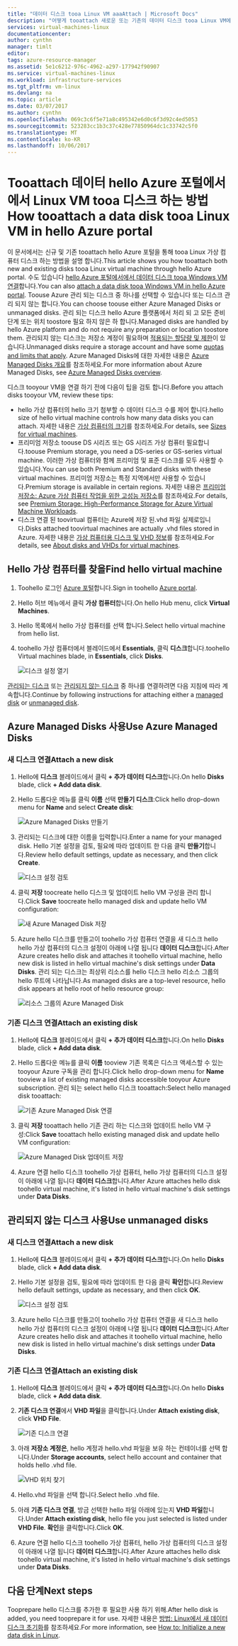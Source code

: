 ```yaml
---
title: "데이터 디스크 tooa Linux VM aaaAttach | Microsoft Docs"
description: "어떻게 tooattach 새로운 또는 기존의 데이터 디스크 tooa Linux VM에 Azure 포털 사용 하 여 hello hello 리소스 관리자 배포 모델입니다."
services: virtual-machines-linux
documentationcenter: 
author: cynthn
manager: timlt
editor: 
tags: azure-resource-manager
ms.assetid: 5e1c6212-976c-4962-a297-177942f90907
ms.service: virtual-machines-linux
ms.workload: infrastructure-services
ms.tgt_pltfrm: vm-linux
ms.devlang: na
ms.topic: article
ms.date: 03/07/2017
ms.author: cynthn
ms.openlocfilehash: 069c3c6f5e71a8c495342e6d0c6f3d92c4ed5053
ms.sourcegitcommit: 523283cc1b3c37c428e77850964dc1c33742c5f0
ms.translationtype: MT
ms.contentlocale: ko-KR
ms.lasthandoff: 10/06/2017
---
```

# <a name="how-tooattach-a-data-disk-tooa-linux-vm-in-hello-azure-portal"></a><span data-ttu-id="d207d-103">Tooattach 데이터 hello Azure 포털에서에서 Linux VM tooa 디스크 하는 방법</span><span class="sxs-lookup"><span data-stu-id="d207d-103">How tooattach a data disk tooa Linux VM in hello Azure portal</span></span>
<span data-ttu-id="d207d-104">이 문서에서는 신규 및 기존 tooattach hello Azure 포털을 통해 tooa Linux 가상 컴퓨터 디스크 하는 방법을 설명 합니다.</span><span class="sxs-lookup"><span data-stu-id="d207d-104">This article shows you how tooattach both new and existing disks tooa Linux virtual machine through hello Azure portal.</span></span> <span data-ttu-id="d207d-105">수도 있습니다 [hello Azure 포털에서에서 데이터 디스크 tooa Windows VM 연결](../windows/attach-managed-disk-portal.md?toc=%2fazure%2fvirtual-machines%2fwindows%2ftoc.json)합니다.</span><span class="sxs-lookup"><span data-stu-id="d207d-105">You can also [attach a data disk tooa Windows VM in hello Azure portal](../windows/attach-managed-disk-portal.md?toc=%2fazure%2fvirtual-machines%2fwindows%2ftoc.json).</span></span> <span data-ttu-id="d207d-106">Toouse Azure 관리 되는 디스크 중 하나를 선택할 수 있습니다 또는 디스크 관리 되지 않는 합니다.</span><span class="sxs-lookup"><span data-stu-id="d207d-106">You can choose toouse either Azure Managed Disks or unmanaged disks.</span></span> <span data-ttu-id="d207d-107">관리 되는 디스크 hello Azure 플랫폼에서 처리 되 고 모든 준비 단계 또는 위치 toostore 필요 하지 않은 하 합니다.</span><span class="sxs-lookup"><span data-stu-id="d207d-107">Managed disks are handled by hello Azure platform and do not require any preparation or location toostore them.</span></span> <span data-ttu-id="d207d-108">관리되지 않는 디스크는 저장소 계정이 필요하며 [적용되는 할당량 및 제한](../../azure-subscription-service-limits.md#storage-limits)이 있습니다.</span><span class="sxs-lookup"><span data-stu-id="d207d-108">Unmanaged disks require a storage account and have some [quotas and limits that apply](../../azure-subscription-service-limits.md#storage-limits).</span></span> <span data-ttu-id="d207d-109">Azure Managed Disks에 대한 자세한 내용은 [Azure Managed Disks 개요](../windows/managed-disks-overview.md)를 참조하세요.</span><span class="sxs-lookup"><span data-stu-id="d207d-109">For more information about Azure Managed Disks, see [Azure Managed Disks overview](../windows/managed-disks-overview.md).</span></span>

<span data-ttu-id="d207d-110">디스크 tooyour VM을 연결 하기 전에 다음이 팁을 검토 합니다.</span><span class="sxs-lookup"><span data-stu-id="d207d-110">Before you attach disks tooyour VM, review these tips:</span></span>

* <span data-ttu-id="d207d-111">hello 가상 컴퓨터의 hello 크기 첨부할 수 데이터 디스크 수를 제어 합니다.</span><span class="sxs-lookup"><span data-stu-id="d207d-111">hello size of hello virtual machine controls how many data disks you can attach.</span></span> <span data-ttu-id="d207d-112">자세한 내용은 [가상 컴퓨터의 크기](sizes.md?toc=%2fazure%2fvirtual-machines%2flinux%2ftoc.json)를 참조하세요.</span><span class="sxs-lookup"><span data-stu-id="d207d-112">For details, see [Sizes for virtual machines](sizes.md?toc=%2fazure%2fvirtual-machines%2flinux%2ftoc.json).</span></span>
* <span data-ttu-id="d207d-113">프리미엄 저장소 toouse DS 시리즈 또는 GS 시리즈 가상 컴퓨터 필요합니다.</span><span class="sxs-lookup"><span data-stu-id="d207d-113">toouse Premium storage, you need a DS-series or GS-series virtual machine.</span></span> <span data-ttu-id="d207d-114">이러한 가상 컴퓨터와 함께 프리미엄 및 표준 디스크를 모두 사용할 수 있습니다.</span><span class="sxs-lookup"><span data-stu-id="d207d-114">You can use both Premium and Standard disks with these virtual machines.</span></span> <span data-ttu-id="d207d-115">프리미엄 저장소는 특정 지역에서만 사용할 수 있습니다.</span><span class="sxs-lookup"><span data-stu-id="d207d-115">Premium storage is available in certain regions.</span></span> <span data-ttu-id="d207d-116">자세한 내용은 [프리미엄 저장소: Azure 가상 컴퓨터 작업을 위한 고성능 저장소](../../storage/common/storage-premium-storage.md?toc=%2fazure%2fvirtual-machines%2flinux%2ftoc.json)를 참조하세요.</span><span class="sxs-lookup"><span data-stu-id="d207d-116">For details, see [Premium Storage: High-Performance Storage for Azure Virtual Machine Workloads](../../storage/common/storage-premium-storage.md?toc=%2fazure%2fvirtual-machines%2flinux%2ftoc.json).</span></span>
* <span data-ttu-id="d207d-117">디스크 연결 된 toovirtual 컴퓨터는 Azure에 저장 된.vhd 파일 실제로입니다.</span><span class="sxs-lookup"><span data-stu-id="d207d-117">Disks attached toovirtual machines are actually .vhd files stored in Azure.</span></span> <span data-ttu-id="d207d-118">자세한 내용은 [가상 컴퓨터용 디스크 및 VHD 정보](about-disks-and-vhds.md?toc=%2fazure%2fvirtual-machines%2flinux%2ftoc.json)를 참조하세요.</span><span class="sxs-lookup"><span data-stu-id="d207d-118">For details, see [About disks and VHDs for virtual machines](about-disks-and-vhds.md?toc=%2fazure%2fvirtual-machines%2flinux%2ftoc.json).</span></span>


## <a name="find-hello-virtual-machine"></a><span data-ttu-id="d207d-119">Hello 가상 컴퓨터를 찾을</span><span class="sxs-lookup"><span data-stu-id="d207d-119">Find hello virtual machine</span></span>
1. <span data-ttu-id="d207d-120">Toohello 로그인 [Azure 포털](https://portal.azure.com/)합니다.</span><span class="sxs-lookup"><span data-stu-id="d207d-120">Sign in toohello [Azure portal](https://portal.azure.com/).</span></span>
2. <span data-ttu-id="d207d-121">Hello 허브 메뉴에서 클릭 **가상 컴퓨터**합니다.</span><span class="sxs-lookup"><span data-stu-id="d207d-121">On hello Hub menu, click **Virtual Machines**.</span></span>
3. <span data-ttu-id="d207d-122">Hello 목록에서 hello 가상 컴퓨터를 선택 합니다.</span><span class="sxs-lookup"><span data-stu-id="d207d-122">Select hello virtual machine from hello list.</span></span>
4. <span data-ttu-id="d207d-123">toohello 가상 컴퓨터에서 블레이드에서 **Essentials**, 클릭 **디스크**합니다.</span><span class="sxs-lookup"><span data-stu-id="d207d-123">toohello Virtual machines blade, in **Essentials**, click **Disks**.</span></span>
   
    ![디스크 설정 열기](./media/attach-disk-portal/find-disk-settings.png)

<span data-ttu-id="d207d-125">[관리되는 디스크](#use-azure-managed-disks) 또는 [관리되지 않는 디스크](#use-unmanaged-disks) 중 하나를 연결하려면 다음 지침에 따라 계속합니다.</span><span class="sxs-lookup"><span data-stu-id="d207d-125">Continue by following instructions for attaching either a [managed disk](#use-azure-managed-disks) or [unmanaged disk](#use-unmanaged-disks).</span></span>

## <a name="use-azure-managed-disks"></a><span data-ttu-id="d207d-126">Azure Managed Disks 사용</span><span class="sxs-lookup"><span data-stu-id="d207d-126">Use Azure Managed Disks</span></span>

### <a name="attach-a-new-disk"></a><span data-ttu-id="d207d-127">새 디스크 연결</span><span class="sxs-lookup"><span data-stu-id="d207d-127">Attach a new disk</span></span>

1. <span data-ttu-id="d207d-128">Hello에 **디스크** 블레이드에서 클릭 **+ 추가 데이터 디스크**합니다.</span><span class="sxs-lookup"><span data-stu-id="d207d-128">On hello **Disks** blade, click **+ Add data disk**.</span></span>
2. <span data-ttu-id="d207d-129">Hello 드롭다운 메뉴를 클릭 **이름** 선택 **만들기 디스크**:</span><span class="sxs-lookup"><span data-stu-id="d207d-129">Click hello drop-down menu for **Name** and select **Create disk**:</span></span>

    ![Azure Managed Disks 만들기](./media/attach-disk-portal/create-new-md.png)

3. <span data-ttu-id="d207d-131">관리되는 디스크에 대한 이름을 입력합니다.</span><span class="sxs-lookup"><span data-stu-id="d207d-131">Enter a name for your managed disk.</span></span> <span data-ttu-id="d207d-132">Hello 기본 설정을 검토, 필요에 따라 업데이트 한 다음 클릭 **만들기**합니다.</span><span class="sxs-lookup"><span data-stu-id="d207d-132">Review hello default settings, update as necessary, and then click **Create**.</span></span>
   
   ![디스크 설정 검토](./media/attach-disk-portal/create-new-md-settings.png)

4. <span data-ttu-id="d207d-134">클릭 **저장** toocreate hello 디스크 및 업데이트 hello VM 구성을 관리 합니다.</span><span class="sxs-lookup"><span data-stu-id="d207d-134">Click **Save** toocreate hello managed disk and update hello VM configuration:</span></span>

   ![새 Azure Managed Disk 저장](./media/attach-disk-portal/confirm-create-new-md.png)

5. <span data-ttu-id="d207d-136">Azure hello 디스크를 만들고이 toohello 가상 컴퓨터 연결을 새 디스크 hello hello 가상 컴퓨터의 디스크 설정이 아래에 나열 됩니다 **데이터 디스크**합니다.</span><span class="sxs-lookup"><span data-stu-id="d207d-136">After Azure creates hello disk and attaches it toohello virtual machine, hello new disk is listed in hello virtual machine's disk settings under **Data Disks**.</span></span> <span data-ttu-id="d207d-137">관리 되는 디스크는 최상위 리소스를 hello 디스크 hello 리소스 그룹의 hello 루트에 나타납니다.</span><span class="sxs-lookup"><span data-stu-id="d207d-137">As managed disks are a top-level resource, hello disk appears at hello root of hello resource group:</span></span>

   ![리소스 그룹의 Azure Managed Disk](./media/attach-disk-portal/view-md-resource-group.png)

### <a name="attach-an-existing-disk"></a><span data-ttu-id="d207d-139">기존 디스크 연결</span><span class="sxs-lookup"><span data-stu-id="d207d-139">Attach an existing disk</span></span>
1. <span data-ttu-id="d207d-140">Hello에 **디스크** 블레이드에서 클릭 **+ 추가 데이터 디스크**합니다.</span><span class="sxs-lookup"><span data-stu-id="d207d-140">On hello **Disks** blade, click **+ Add data disk**.</span></span>
2. <span data-ttu-id="d207d-141">Hello 드롭다운 메뉴를 클릭 **이름** tooview 기존 목록은 디스크 액세스할 수 있는 tooyour Azure 구독을 관리 합니다.</span><span class="sxs-lookup"><span data-stu-id="d207d-141">Click hello drop-down menu for **Name** tooview a list of existing managed disks accessible tooyour Azure subscription.</span></span> <span data-ttu-id="d207d-142">관리 되는 select hello 디스크 tooattach:</span><span class="sxs-lookup"><span data-stu-id="d207d-142">Select hello managed disk tooattach:</span></span>

   ![기존 Azure Managed Disk 연결](./media/attach-disk-portal/select-existing-md.png)

3. <span data-ttu-id="d207d-144">클릭 **저장** tooattach hello 기존 관리 하는 디스크와 업데이트 hello VM 구성:</span><span class="sxs-lookup"><span data-stu-id="d207d-144">Click **Save** tooattach hello existing managed disk and update hello VM configuration:</span></span>
   
   ![Azure Managed Disk 업데이트 저장](./media/attach-disk-portal/confirm-attach-existing-md.png)

4. <span data-ttu-id="d207d-146">Azure 연결 hello 디스크 toohello 가상 컴퓨터, hello 가상 컴퓨터의 디스크 설정이 아래에 나열 됩니다 **데이터 디스크**합니다.</span><span class="sxs-lookup"><span data-stu-id="d207d-146">After Azure attaches hello disk toohello virtual machine, it's listed in hello virtual machine's disk settings under **Data Disks**.</span></span>

## <a name="use-unmanaged-disks"></a><span data-ttu-id="d207d-147">관리되지 않는 디스크 사용</span><span class="sxs-lookup"><span data-stu-id="d207d-147">Use unmanaged disks</span></span>

### <a name="attach-a-new-disk"></a><span data-ttu-id="d207d-148">새 디스크 연결</span><span class="sxs-lookup"><span data-stu-id="d207d-148">Attach a new disk</span></span>

1. <span data-ttu-id="d207d-149">Hello에 **디스크** 블레이드에서 클릭 **+ 추가 데이터 디스크**합니다.</span><span class="sxs-lookup"><span data-stu-id="d207d-149">On hello **Disks** blade, click **+ Add data disk**.</span></span>
2. <span data-ttu-id="d207d-150">Hello 기본 설정을 검토, 필요에 따라 업데이트 한 다음 클릭 **확인**합니다.</span><span class="sxs-lookup"><span data-stu-id="d207d-150">Review hello default settings, update as necessary, and then click **OK**.</span></span>
   
   ![디스크 설정 검토](./media/attach-disk-portal/attach-new.png)
3. <span data-ttu-id="d207d-152">Azure hello 디스크를 만들고이 toohello 가상 컴퓨터 연결을 새 디스크 hello hello 가상 컴퓨터의 디스크 설정이 아래에 나열 됩니다 **데이터 디스크**합니다.</span><span class="sxs-lookup"><span data-stu-id="d207d-152">After Azure creates hello disk and attaches it toohello virtual machine, hello new disk is listed in hello virtual machine's disk settings under **Data Disks**.</span></span>

### <a name="attach-an-existing-disk"></a><span data-ttu-id="d207d-153">기존 디스크 연결</span><span class="sxs-lookup"><span data-stu-id="d207d-153">Attach an existing disk</span></span>
1. <span data-ttu-id="d207d-154">Hello에 **디스크** 블레이드에서 클릭 **+ 추가 데이터 디스크**합니다.</span><span class="sxs-lookup"><span data-stu-id="d207d-154">On hello **Disks** blade, click **+ Add data disk**.</span></span>
2. <span data-ttu-id="d207d-155">**기존 디스크 연결**에서 **VHD 파일**을 클릭합니다.</span><span class="sxs-lookup"><span data-stu-id="d207d-155">Under **Attach existing disk**, click **VHD File**.</span></span>
   
   ![기존 디스크 연결](./media/attach-disk-portal/attach-existing.png)
3. <span data-ttu-id="d207d-157">아래 **저장소 계정은**, hello 계정과 hello.vhd 파일을 보유 하는 컨테이너를 선택 합니다.</span><span class="sxs-lookup"><span data-stu-id="d207d-157">Under **Storage accounts**, select hello account and container that holds hello .vhd file.</span></span>
   
   ![VHD 위치 찾기](./media/attach-disk-portal/find-storage-container.png)
4. <span data-ttu-id="d207d-159">Hello.vhd 파일을 선택 합니다.</span><span class="sxs-lookup"><span data-stu-id="d207d-159">Select hello .vhd file.</span></span>
5. <span data-ttu-id="d207d-160">아래 **기존 디스크 연결**, 방금 선택한 hello 파일 아래에 있는지 **VHD 파일**합니다.</span><span class="sxs-lookup"><span data-stu-id="d207d-160">Under **Attach existing disk**, hello file you just selected is listed under **VHD File**.</span></span> <span data-ttu-id="d207d-161">**확인**을 클릭합니다.</span><span class="sxs-lookup"><span data-stu-id="d207d-161">Click **OK**.</span></span>
6. <span data-ttu-id="d207d-162">Azure 연결 hello 디스크 toohello 가상 컴퓨터, hello 가상 컴퓨터의 디스크 설정이 아래에 나열 됩니다 **데이터 디스크**합니다.</span><span class="sxs-lookup"><span data-stu-id="d207d-162">After Azure attaches hello disk toohello virtual machine, it's listed in hello virtual machine's disk settings under **Data Disks**.</span></span>


## <a name="next-steps"></a><span data-ttu-id="d207d-163">다음 단계</span><span class="sxs-lookup"><span data-stu-id="d207d-163">Next steps</span></span>
<span data-ttu-id="d207d-164">Tooprepare hello 디스크를 추가한 후 필요한 사용 하기 위해.</span><span class="sxs-lookup"><span data-stu-id="d207d-164">After hello disk is added, you need tooprepare it for use.</span></span> <span data-ttu-id="d207d-165">자세한 내용은 [방법: Linux에서 새 데이터 디스크 초기화](add-disk.md)를 참조하세요.</span><span class="sxs-lookup"><span data-stu-id="d207d-165">For more information, see [How to: Initialize a new data disk in Linux](add-disk.md).</span></span>
